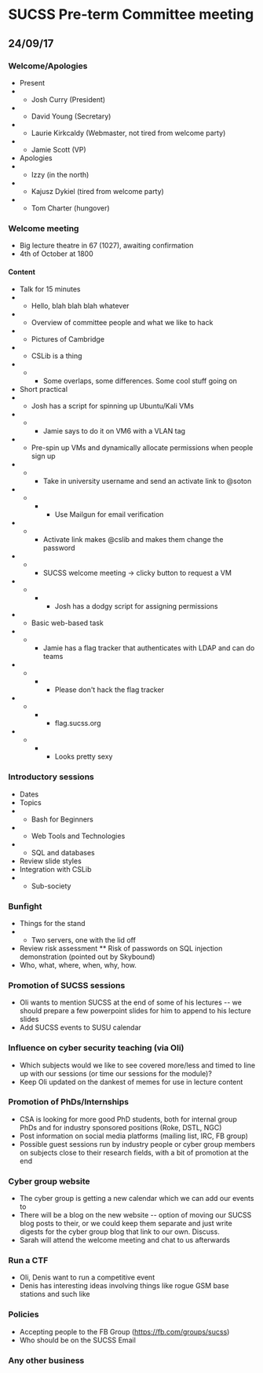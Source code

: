 # SUCSS Pre-term Committee meeting
## 24/09/17

### Welcome/Apologies
* Present
* * Josh Curry (President)
* * David Young (Secretary)
* * Laurie Kirkcaldy (Webmaster, not tired from welcome party)
* * Jamie Scott (VP)
* Apologies
* * Izzy (in the north)
* * Kajusz Dykiel (tired from welcome party)
* * Tom Charter (hungover)

### Welcome meeting
* Big lecture theatre in 67 (1027), awaiting confirmation
* 4th of October at 1800

#### Content
* Talk for 15 minutes
* * Hello, blah blah blah whatever
* * Overview of committee people and what we like to hack
* * Pictures of Cambridge
* * CSLib is a thing
* * * Some overlaps, some differences. Some cool stuff going on
* Short practical
* * Josh has a script for spinning up Ubuntu/Kali VMs
* * * Jamie says to do it on VM6 with a VLAN tag
* * Pre-spin up VMs and dynamically allocate permissions when people sign up
* * * Take in university username and send an activate link to <username>@soton
* * * * Use Mailgun for email verification
* * * Activate link makes <username>@cslib and makes them change the password
* * * SUCSS welcome meeting -> clicky button to request a VM
* * * * Josh has a dodgy script for assigning permissions
* * Basic web-based task
* * * Jamie has a flag tracker that authenticates with LDAP and can do teams
* * * * Please don't hack the flag tracker
* * * * flag.sucss.org
* * * * Looks pretty sexy

### Introductory sessions
* Dates
* Topics
* * Bash for Beginners
* * Web Tools and Technologies
* * SQL and databases
* Review slide styles
* Integration with CSLib
* * Sub-society

### Bunfight
* Things for the stand
* * Two servers, one with the lid off
* Review risk assessment
** Risk of passwords on SQL injection demonstration (pointed out by Skybound)
* Who, what, where, when, why, how.

### Promotion of SUCSS sessions
* Oli wants to mention SUCSS at the end of some of his lectures -- we should prepare a few powerpoint slides for him to append to his lecture slides
* Add SUCSS events to SUSU calendar

### Influence on cyber security teaching (via Oli)
* Which subjects would we like to see covered more/less and timed to line up with our sessions (or time our sessions for the module)?
* Keep Oli updated on the dankest of memes for use in lecture content

### Promotion of PhDs/Internships
* CSA is looking for more good PhD students, both for internal group PhDs and for industry sponsored positions (Roke, DSTL, NGC)
* Post information on social media platforms (mailing list, IRC, FB group)
* Possible guest sessions run by industry people or cyber group members on subjects close to their research fields, with a bit of promotion at the end

### Cyber group website
* The cyber group is getting a new calendar which we can add our events to
* There will be a blog on the new website -- option of moving our SUCSS blog posts to their, or we could keep them separate and just write digests for the cyber group blog that link to our own. Discuss.
* Sarah will attend the welcome meeting and chat to us afterwards

### Run a CTF
* Oli, Denis want to run a competitive event
* Denis has interesting ideas involving things like rogue GSM base stations and such like

### Policies
* Accepting people to the FB Group (https://fb.com/groups/sucss)
* Who should be on the SUCSS Email

### Any other business
